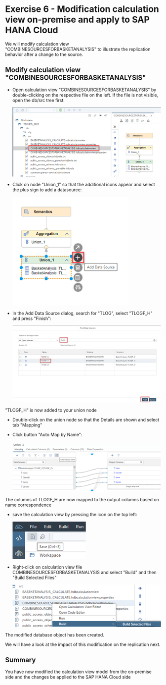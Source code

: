 # Exercise 6 - Modification calculation view on-premise and apply to SAP HANA Cloud

We will modify calculation view "COMBINESOURCESFORBASKETANALYSIS" to illustrate the replication behavior after a change to the source.

## Modify calculation view "COMBINESOURCESFORBASKETANALYSIS"

- Open calculation view "COMBINESOURCESFORBASKETANALYSIS" by double-clicking on the respective file on the left. If the file is not visible, open the db/src tree first:

    ![open COMBINESOURCESFORBASKETANALYSIS](./images/openCOMBINESOURCESFORBASKETANALYSIS.png)

- Click on node "Union_1" so that the additional icons appear and select the plus sign to add a datasource:

    ![add datasource](./images/addDataSource.png)

- In the Add Data Source dialog, search for "TLOG", select "TLOGF_H" and press "Finish":

    ![add TLOGF_H](./images/addTLOGF_H.png)

"TLOGF_H" is now added to your union node

- Double-click on the union node so that the Details are shown and select tab "Mapping"

- Click button "Auto Map by Name":

    ![auto map by name](./images/autoMapByNameWebIDE.png)

The columns of TLOGF_H are now mapped to the output columns based on name correspondence

- save the calculation view by pressing the icon on the top left:

    ![save](./images/save.png)

- Right-click on calculation view file COMBINESOURCESFORBASKETANALYSIS and select "Build" and then "Build Selected Files"

    ![build selected files](./images/buildSelectedFiles.png)

The modified database object has been created. 

We will have a look at the impact of this modification on the replication next.

## Summary
You have now modified the calculation view model from the on-premise side and the changes be applied to the SAP HANA Cloud side
